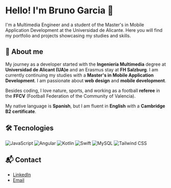 # Hello! I'm Bruno Garcia 👋

I'm a Multimedia Engineer and a student of the Master's in Mobile Application Development at the Universidad de Alicante. Here you will find my portfolio and projects showcasing my studies and skills.

## 🌱 About me

My journey as a developer started with the **Ingeniería Multimedia** degree at **Universidad de Alicant (UA)e** and an Erasmus stay at **FH Salzburg**. I am currently continuing my studies with a **Master's in Mobile Application Development**. I am passionate about **web design** and **mobile development**. 

Besides coding, I love nature, sports, and working as a football **referee** in the **FFCV** (Football Federation of the Community of Valencia). 

My native language is **Spanish**, but I am fluent in **English** with a **Cambridge B2 certificate**.


## 🛠️ Tecnologies

![JavaScript](https://img.shields.io/badge/-JavaScript-F7DF1E?logo=javascript&logoColor=black&style=for-the-badge) ![Angular](https://img.shields.io/badge/-Angular-DD0031?logo=angular&logoColor=white&style=for-the-badge) ![Kotlin](https://img.shields.io/badge/-Kotlin-7F52FF?logo=kotlin&logoColor=white&style=for-the-badge) ![Swift](https://img.shields.io/badge/-Swift-FA7343?logo=swift&logoColor=white&style=for-the-badge) ![MySQL](https://img.shields.io/badge/-MySQL-4479A1?logo=mysql&logoColor=white&style=for-the-badge) ![Tailwind CSS](https://img.shields.io/badge/-Tailwind%20CSS-06B6D4?logo=tailwind-css&logoColor=white&style=for-the-badge)

## 📬 Contact

- [LinkedIn]([https://linkedin.com/in/tu-perfil](https://www.linkedin.com/in/bruno-garcía-escudero-711298188/))
- [Email](mailto:bruno2412001@gmail.com)

